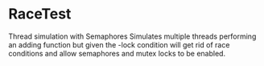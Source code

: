 # RaceTest
Thread simulation with Semaphores
Simulates multiple threads performing an adding function but given the -lock condition will get rid of race conditions and allow semaphores
and mutex locks to be enabled.
